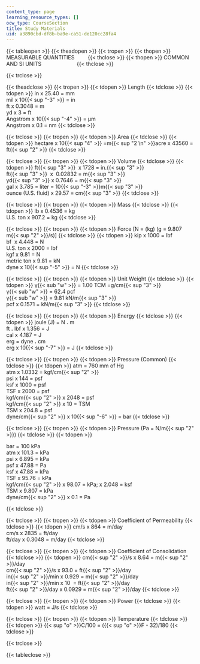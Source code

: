 ```yaml
---
content_type: page
learning_resource_types: []
ocw_type: CourseSection
title: Study Materials
uid: a3890cbd-df8b-ba9e-ca51-de120cc28fa4
---
```


{{< tableopen >}}
{{< theadopen >}}
{{< tropen >}}
{{< thopen >}}
MEASURABLE QUANTITIES        
{{< thclose >}}
{{< thopen >}}
COMMON AND SI UNITS                       
{{< thclose >}}

{{< trclose >}}

{{< theadclose >}}
{{< tropen >}}
{{< tdopen >}}
Length
{{< tdclose >}}
{{< tdopen >}}
in x 25.40 = mm  
mil x 10{{< sup "\-3" >}} = in  
ft x 0.3048 = m  
yd x 3 = ft  
Angstrom x 10{{< sup "\-4" >}} = µm  
Angstrom x 0.1 = nm
{{< tdclose >}}

{{< trclose >}}
{{< tropen >}}
{{< tdopen >}}
Area
{{< tdclose >}}
{{< tdopen >}}
hectare x 10{{< sup "4" >}} =m{{< sup "2  \n" >}}acre x 43560 = ft{{< sup "2" >}}
{{< tdclose >}}

{{< trclose >}}
{{< tropen >}}
{{< tdopen >}}
Volume
{{< tdclose >}}
{{< tdopen >}}
ft{{< sup "3" >}}  x 1728 = in.{{< sup "3" >}}  
ft{{< sup "3" >}}  x  0.02832 = m{{< sup "3" >}}  
yd{{< sup "3" >}} x 0.7646 = m{{< sup "3" >}}  
gal x 3.785 = liter = 10{{< sup "\-3" >}}m{{< sup "3" >}}  
ounce (U.S. fluid) x 29.57 = cm{{< sup "3" >}}
{{< tdclose >}}

{{< trclose >}}
{{< tropen >}}
{{< tdopen >}}
Mass
{{< tdclose >}}
{{< tdopen >}}
lb x 0.4536 = kg  
U.S. ton x 907.2 = kg
{{< tdclose >}}

{{< trclose >}}
{{< tropen >}}
{{< tdopen >}}
Force \[N = (kg) (g = 9.807 m{{< sup "2" >}}/s)\]
{{< tdclose >}}
{{< tdopen >}}
kip x 1000 = lbf  
bf  x 4.448 = N  
U.S. ton x 2000 = lbf  
kgf x 9.81 = N  
metric ton x 9.81 = kN  
dyne x 10{{< sup "\-5" >}} = N
{{< tdclose >}}

{{< trclose >}}
{{< tropen >}}
{{< tdopen >}}
Unit Weight
{{< tdclose >}}
{{< tdopen >}}
γ{{< sub "w" >}} = 1.00 TCM =g/cm{{< sup "3" >}}  
γ{{< sub "w" >}} = 62.4 pcf  
γ{{< sub "w" >}} = 9.81 kN/m{{< sup "3" >}}  
pcf x 0.1571 = kN/m{{< sup "3" >}}
{{< tdclose >}}

{{< trclose >}}
{{< tropen >}}
{{< tdopen >}}
Energy
{{< tdclose >}}
{{< tdopen >}}
joule (J) = N **.** m  
ft **.** lbf x 1.356 = J  
cal x 4.187 = J  
erg = dyne **.** cm  
erg x 10{{< sup "\-7" >}} = J
{{< tdclose >}}

{{< trclose >}}
{{< tropen >}}
{{< tdopen >}}
Pressure (Common)
{{< tdclose >}}
{{< tdopen >}}
atm = 760 mm of Hg  
atm x 1.0332 = kgf/cm{{< sup "2" >}}  
psi x 144 = psf  
ksf x 1000 = psf  
TSF x 2000 = psf  
kgf/cm{{< sup "2" >}} x 2048 = psf  
kgf/cm{{< sup "2" >}} x 10 = TSM  
TSM x 204.8 = psf  
dyne/cm{{< sup "2" >}} x 10{{< sup "\-6" >}} = bar
{{< tdclose >}}

{{< trclose >}}
{{< tropen >}}
{{< tdopen >}}
Pressure (Pa = N/m{{< sup "2" >}})
{{< tdclose >}}
{{< tdopen >}}


bar = 100 kPa  
atm x 101.3 = kPa  
psi x 6.895 = kPa  
psf x 47.88 = Pa  
ksf x 47.88 = kPa  
TSF x 95.76 = kPa  
kgf/cm{{< sup "2" >}} x 98.07 = kPa; x 2.048 = ksf  
TSM x 9.807 = kPa  
dyne/cm{{< sup "2" >}} x 0.1 = Pa


{{< tdclose >}}

{{< trclose >}}
{{< tropen >}}
{{< tdopen >}}
Coefficient of Permeability
{{< tdclose >}}
{{< tdopen >}}
cm/s x 864 = m/day  
cm/s x 2835 = ft/day  
ft/day x 0.3048 = m/day
{{< tdclose >}}

{{< trclose >}}
{{< tropen >}}
{{< tdopen >}}
Coefficient of Consolidation
{{< tdclose >}}
{{< tdopen >}}
cm{{< sup "2" >}}/s x 8.64 = m{{< sup "2" >}}/day  
cm{{< sup "2" >}}/s x 93.0 = ft{{< sup "2" >}}/day  
in{{< sup "2" >}}/min x 0.929 = m{{< sup "2" >}}/day  
in{{< sup "2" >}}/min x 10  = ft{{< sup "2" >}}/day  
ft{{< sup "2" >}}/day x 0.0929 = m{{< sup "2" >}}/day
{{< tdclose >}}

{{< trclose >}}
{{< tropen >}}
{{< tdopen >}}
Power
{{< tdclose >}}
{{< tdopen >}}
watt = J/s
{{< tdclose >}}

{{< trclose >}}
{{< tropen >}}
{{< tdopen >}}
Temperature
{{< tdclose >}}
{{< tdopen >}}
{{< sup "o" >}}C/100 = ({{< sup "o" >}}F - 32)/180
{{< tdclose >}}

{{< trclose >}}

{{< tableclose >}}